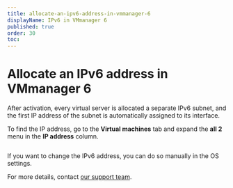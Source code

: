```yaml
---
title: allocate-an-ipv6-address-in-vmmanager-6
displayName: IPv6 in VMmanager 6
published: true
order: 30
toc:
---
```

# Allocate an IPv6 address in VMmanager 6

After activation, every virtual server is allocated a separate IPv6 subnet, and the first IP address of the subnet is automatically assigned to its interface.

To find the IP address, go to the **Virtual machines** tab and expand the **all 2** menu in the **IP address** column.

<img src="https://assets.gcore.pro/docs/hosting/virtual-servers/manage/networking/allocate-an-ipv6-address-in-vmmanager-6/1-ipv6-address-in-the-vmmanager-menu.jpg" alt=""> 

If you want to change the IPv6 address, you can do so manually in the OS settings.

For more details, contact <a href="https://gcore.com/docs/hosting/contact-our-technical-support" target="_blank">our support team</a>.